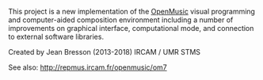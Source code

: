 This project is a new implementation of the [OpenMusic](http://repmus.ircam.fr/openmusic/ "OpenMusic") visual programming and computer-aided composition environment including a number of improvements on graphical interface, computational mode, and connection to external software libraries.

Created by Jean Bresson (2013-2018) IRCAM / UMR STMS

See also: http://repmus.ircam.fr/openmusic/om7
